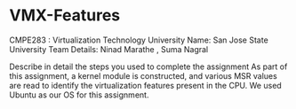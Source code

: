 # VMX-Features
CMPE283 : Virtualization Technology University Name: San Jose State University Team Details: Ninad Marathe , Suma Nagral

Describe in detail the steps you used to complete the assignment As part of this assignment, a kernel module is constructed, and various MSR values are read to identify the virtualization features present in the CPU. We used Ubuntu as our OS for this assignment.
